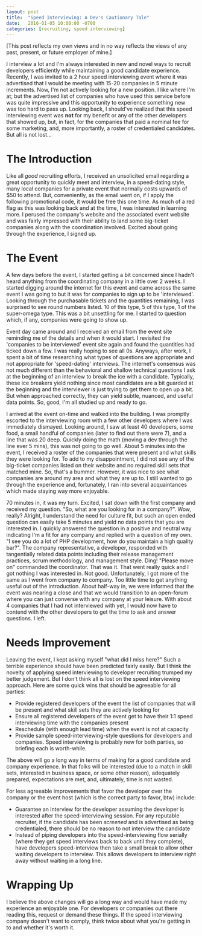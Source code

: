 ```yaml
---
layout: post
title:  "Speed Interviewing: A Dev's Cautionary Tale"
date:   2016-01-05 10:00:00 -0700
categories: [recruiting, speed interviewing]
---
```


[This post reflects my own views and in no way reflects the views of any past, present, or future employer of mine.]

I interview a lot and I'm always interested in new and novel ways to recruit developers efficiently while maintaining a good candidate experience. Recently, I was invited to a 2 hour speed interviewing event where it was advertised that I would be meeting with 15-20 companies in 5 minute increments. Now, I'm not actively looking for a new position. I like where I'm at; but the advertised list of companies who have used this service before was quite impressive and this opportunity to experience something new was too hard to pass up. Looking back, I should've realized that this speed interviewing event was __not__ for my benefit or any of the other developers that showed up, but, in fact, for the companies that paid a nominal fee for some marketing, and, more importantly, a roster of credentialed candidates. But all is not lost...

# The Introduction

Like all *good* recruiting efforts, I received an unsolicited email regarding a great opportunity to quickly meet and interview, in a speed-dating style, many local companies for a private event that normally costs upwards of $50 to attend. But, conveniently, as the email went on, if I apply the following promotional code, it would be free this one time. As much of a red flag as this was looking back and at the time, I was interested in learning more. I perused the company's website and the associated event website and was fairly impressed with their ability to land some big-ticket companies along with the coordination involved. Excited about going through the experience, I signed up.

# The Event

A few days before the event, I started getting a bit concerned since I hadn't heard anything from the coordinating company in a little over 2 weeks. I started digging around the internet for this event and came across the same event I was going to but it was for companies to sign up to be 'interviewed'. Looking through the purchasable tickets and the quantities remaining, I was surprised to see round numbers listed. 10 of this type, 5 of this type, 1 of the super-omega type. This was a bit unsettling for me. I started to question which, if any, companies were going to show up.

Event day came around and I received an email from the event site reminding me of the details and when it would start. I revisited the 'companies to be interviewed' event site again and found the quantities had ticked down a few. I was really hoping to see all 0s. Anyways, after work, I spent a bit of time researching what types of questions are appropriate and not appropriate for 'speed-dating' interviews. The internet's consensus was not much different than the behavioral and shallow technical questions I ask at the beginning of an interview to break the ice with a candidate. Typically, these ice breakers yield nothing since most candidates are a bit guarded at the beginning and the interviewer is just trying to get them to open up a bit. But when approached correctly, they can yield subtle, nuanced, and useful data points. So, good, I'm all studied up and ready to go.

I arrived at the event on-time and walked into the building. I was promptly escorted to the interviewing room with a few other developers where I was immediately dismayed. Looking around, I saw at least 40 developers, some food, a small handful of companies (later to find out there were 7), and a line that was 20 deep. Quickly doing the math (moving a dev through the line ever 5 mins), this was not going to go well. About 5 minutes into the event, I received a roster of the companies that were present and what skills they were looking for. To add to my disappointment, I did not see any of the big-ticket companies listed on their website and no required skill sets that matched mine. So, that's a bummer. However, it was nice to see what companies are around my area and what they are up to. I still wanted to go through the experience and, fortunately, I ran into several acquaintances which made staying way more enjoyable.

70 minutes in, it was my turn. Excited, I sat down with the first company and received my question. "So, what are you looking for in a company?". Wow, really? Alright, I understand the need for culture fit, but such an open ended question can easily take 5 minutes and yield no data points that you are interested in. I quickly answered the question in a positive and neutral way indicating I'm a fit for any company and replied with a question of my own. "I see you do a lot of PHP development, how do you maintain a high quality bar?". The company representative, a developer, responded with tangentially related data points including their release management practices, scrum methodology, and management style. Ding! "Please move on" commanded the coordinator. That was it. That went really quick and I got nothing I was interested in. Not good. Unfortunately, I got more of the same as I went from company to company. Too little time to get anything useful out of the introduction. About half-way in, we were informed that the event was nearing a close and that we would transition to an open-forum where you can just converse with any company at your leisure. With about 4 companies that I had not interviewed with yet, I would now have to contend with the other developers to get the time to ask and answer questions. I left.

# Needs Improvement

Leaving the event, I kept asking myself "what did I miss here?" Such a terrible experience should have been predicted fairly easily. But I think the novelty of applying speed interviewing to developer recruiting trumped my better judgement. But I don't think all is lost on the speed interviewing approach. Here are some quick wins that should be agreeable for all parties:

* Provide registered developers of the event the list of companies that will be present and what skill sets they are actively looking for
* Ensure all registered developers of the event get to have their 1:1 speed interviewing time with the companies present
* Reschedule (with enough lead time) when the event is not at capacity
* Provide sample speed-interviewing-style questions for developers and companies. Speed interviewing is probably new for both parties, so briefing each is worth-while.

The above will go a long way in terms of making for a good candidate and company experience. In that folks will be interested (due to a match in skill sets, interested in business space, or some other reason), adequately prepared, expectations are met, and, ultimately, time is not wasted.

For less agreeable improvements that favor the developer over the company or the event host (which is the correct party to favor, btw) include:

* Guarantee an interview for the developer assuming the developer is interested after the speed-interviewing session. For any reputable recruiter, if the candidate has been *screened* and is advertised as being credentialed, there should be no reason to not interview the candidate
* Instead of piping developers into the speed-interviewing flow serially (where they get speed interviews back to back until they complete), have developers speed-interview then take a small break to allow other waiting developers to interview. This allows developers to interview right away without waiting in a long line.

# Wrapping Up

I believe the above changes will go a long way and would have made my experience an enjoyable one. For developers or companies out there reading this, request or demand these things. If the speed interviewing company doesn't want to comply, think twice about what you're getting in to and whether it's worth it.

